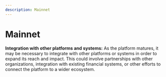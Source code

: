 ```yaml
---
description: Mainnet
---
```


# Mainnet

**Integration with other platforms and systems:** As the platform matures, it may be necessary to integrate with other platforms or systems in order to expand its reach and impact. This could involve partnerships with other organizations, integration with existing financial systems, or other efforts to connect the platform to a wider ecosystem.
